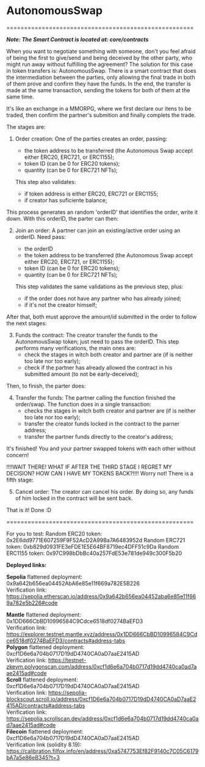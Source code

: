# AutonomousSwap
=====================================================

***Note: The Smart Contract is located at: core/contracts***

When you want to negotiate something with someone, don't you feel afraid of being the first to give/send and being deceived by the other party, who might run away without fulfilling the agreement?
The solution for this case in token transfers is: AutonomousSwap.
There is a smart contract that does the intermediation between the parties, only allowing the final trade in both of them prove and confirm they have the funds. In the end, the transfer is made at the same transaction, sending the tokens for both of them at the same time.

It's like an exchange in a MMORPG, where we first declare our itens to be traded, then confirm the partner's submition and finally complets the trade.

The stages are:
1. Order creation: One of the parties creates an order, passing:
    - the token address to be transferred (the Autonomous Swap accept either ERC20, ERC721, or ERC1155);
    - token ID (can be 0 for ERC20 tokens);
    - quantity (can be 0 for ERC721 NFTs);

    This step also validates:
      - if token address is either ERC20, ERC721 or ERC1155;
      - if creator has suficiente balance;

This process generates an random 'orderID' that identifies the order, write it down. With this orderID, the parter can then:

2. Join an order: A partner can join an existing/active order using an orderID. Need pass:
    - the orderID
    - the token address to be transferred (the Autonomous Swap accept either ERC20, ERC721, or ERC1155);
    - token ID (can be 0 for ERC20 tokens);
    - quantity (can be 0 for ERC721 NFTs);

    This step validates the same validations as the previous step, plus:
      - if the order does not have any partner who has already joined;
      - if it's not the creator himself;

After that, both must approve the amount/id submitted in the order to follow the next stages:

3. Funds the contract: The creator transfer the funds to the AutonomousSwap token; just need to pass the orderID. This step performs many verifications, the main ones are:
    - check the stages in witch both creator and partner are (if is neither too late nor too early);
    - check if the partner has already allowed the contract in his submitted amount (to not be early-deceived);

Then, to finish, the parter does:

4. Transfer the funds: The partner calling the function finished the order/swap. The function does in a single transaction:
    - checks the stages in witch both creator and partner are (if is neither too late nor too early);
    - transfer the creator funds locked in the contract to the parner address;
    - transfer the partner funds directly to the creator's address;

It's finished! You and your partner swapped tokens with each other without concern!

!!!!WAIT THERE! WHAT IF AFTER THE THIRD STAGE I REGRET MY DECISION? HOW CAN I HAVE MY TOKENS BACK?!!!!
Worry not! There is a fifth stage:

5. Cancel order: The creator can cancel his order. By doing so, any funds of him locked in the contract will be sent back.


That is it! Done :D

=====================================================

For you to test:
Random ERC20 token: 0x2E6dd9771E607259F9F52AcD2A99Ba7A6483952d
Random ERC721 token: 0xb829d0931FE3eFDE1E5E64BF8719ec4DFF51c9Da
Random ERC1155 token: 0x97C998bDbBc40a257FdE53e781de949c300F5b20


**Deployed links:**

**Sepolia** flattened deployment: 0x9a642b656ea04452AbA6e85e11f669a782E5B226  
  Verification link: https://sepolia.etherscan.io/address/0x9a642b656ea04452aba6e85e11f669a782e5b226#code  
<!-- Mantle deployment: 0x89E93e36A9ac7059a7138F7b3cac85F3Ebc8725f -->
**Mantle** flattened deployment: 0x1DD666CbBD10996584C9Cdce6518df0274BaEFD3  
  Verification link: https://explorer.testnet.mantle.xyz/address/0x1DD666CbBD10996584C9Cdce6518df0274BaEFD3/contracts#address-tabs  
**Polygon** flattened deployment: 0xcf1D6e6a704b0717D19dD4740CA0aD7aaE2415AD  
  Verification link: https://testnet-zkevm.polygonscan.com/address/0xcf1d6e6a704b0717d19dd4740ca0ad7aae2415ad#code  
**Scroll** flattened deployment: 0xcf1D6e6a704b0717D19dD4740CA0aD7aaE2415AD  
  Verification link: https://sepolia-blockscout.scroll.io/address/0xcf1D6e6a704b0717D19dD4740CA0aD7aaE2415AD/contracts#address-tabs  
  Verification link: https://sepolia.scrollscan.dev/address/0xcf1d6e6a704b0717d19dd4740ca0ad7aae2415ad#code  
**Filecoin** flattened deployment: 0xcf1D6e6a704b0717D19dD4740CA0aD7aaE2415AD  
  Verification link (solidity 8.19): https://calibration.filfox.info/en/address/0xa5747753Ef82F9140c7C05C6179bA7a5e86eB345?t=3  

<!-- npx hardhat verify --contract contracts/AutonomousSwap_flattened.sol:AutonomousSwap --network scrollSepolia 0xcf1D6e6a704b0717D19dD4740CA0aD7aaE2415AD -->
